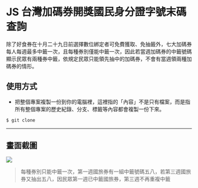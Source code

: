 # JS 台灣加碼券開獎國民身分證字號末碼查詢

除了好食券在十月二十九日前選擇數位綁定者可免費獲取、免抽籤外，七大加碼券每人每週最多中籤一次，且每種券別僅能中籤一次，因此若當週加碼券的中籤號碼顯示民眾有兩種券中籤，依規定民眾只能領先抽中的加碼券，不會有當週領兩種加碼券的情形。

## 使用方式
- 把整個專案複製一份到你的電腦裡，這裡指的「內容」不是只有檔案，而是指所有整個專案的歷史紀錄、分支、標籤等內容都會複製一份下來。
```sh
$ git clone
```

----

## 畫面截圖
![](https://i.imgur.com/ez6llRS.gif)
> 每種券別只能中籤一次，第一週國旅券有一組中籤號碼五八，若第三週國旅券又抽出五八，因民眾第一週已中籤國旅券，第三週不再重複中籤
